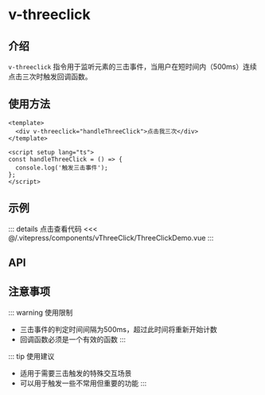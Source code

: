 # v-threeclick

## 介绍

`v-threeclick` 指令用于监听元素的三击事件，当用户在短时间内（500ms）连续点击三次时触发回调函数。

## 使用方法

```vue
<template>
  <div v-threeclick="handleThreeClick">点击我三次</div>
</template>

<script setup lang="ts">
const handleThreeClick = () => {
  console.log('触发三击事件');
};
</script>
```

## 示例

<ThreeClickDemo />

::: details 点击查看代码
<<< @/.vitepress/components/vThreeClick/ThreeClickDemo.vue
:::

## API

<ApiTable :data="data" />

## 注意事项

::: warning 使用限制
- 三击事件的判定时间间隔为500ms，超过此时间将重新开始计数
- 回调函数必须是一个有效的函数
:::

::: tip 使用建议
- 适用于需要三击触发的特殊交互场景
- 可以用于触发一些不常用但重要的功能
:::

<script setup>
import ThreeClickDemo from '../.vitepress/components/vThreeClick/ThreeClickDemo.vue'
import ApiTable from "../.vitepress/components/ApiTable.vue"

const data = [
  {
    name: "value",
    type: "Function",
    required: true,
    default: "-",
    description: "三击触发时的回调函数"
  }
]
</script>